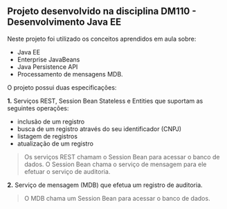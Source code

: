 ## Projeto desenvolvido na disciplina DM110 - Desenvolvimento Java EE

Neste projeto foi utilizado os conceitos aprendidos em aula sobre:

- Java EE
- Enterprise JavaBeans
- Java Persistence API
- Processamento de mensagens MDB.

O projeto possui duas especificações:

**1.** Serviços REST, Session Bean Stateless e Entities que suportam as seguintes operações:
- inclusão de um registro
- busca de um registro através do seu identificador (CNPJ)
- listagem de registros
- atualização de um registro

>Os serviços REST chamam o Session Bean para acessar o banco de dados.
O Session Bean chama o serviço de mensagem para ele efetuar o serviço de auditoria.

**2.** Serviço de mensagem (MDB) que efetua um registro de auditoria.
>O MDB chama um Session Bean para acessar o banco de dados.
